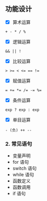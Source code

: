 ## 功能设计

- [x] 算术运算
```
+ - * / %
```

- [x] 逻辑运算
```
&& || !
```

- [x] 比较运算
```
> >= < <= == !=
```

- [x] 赋值运算
```
= += *= /= -= %=
```

- [x] 条件运算
```
exp ? exp : exp
```

- [x] 单目运算
```
- (负) ++ --
```

### 2. 常见语句

- 变量声明
- for 语句
- switch 语句
- while 语句
- 函数定义
- 函数调用
- if 语句